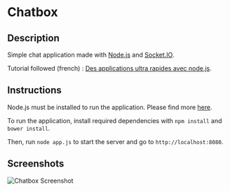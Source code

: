 # Chatbox

## Description

Simple chat application made with [Node.js](https://nodejs.org/) and [Socket.IO](https://socket.io/).

Tutorial followed (french) : [Des applications ultra rapides avec node.js](https://openclassrooms.com/courses/des-applications-ultra-rapides-avec-node-js).

## Instructions

Node.js must be installed to run the application. Please find more [here](https://nodejs.org/). 

To run the application, install required dependencies with `npm install` and `bower install`.

Then, run `node app.js` to start the server and go to `http://localhost:8080`.

## Screenshots
![Chatbox Screenshot](https://github.com/arthurfauq/chatbox/blob/master/screenshots/screenshot-chatbox.PNG)
